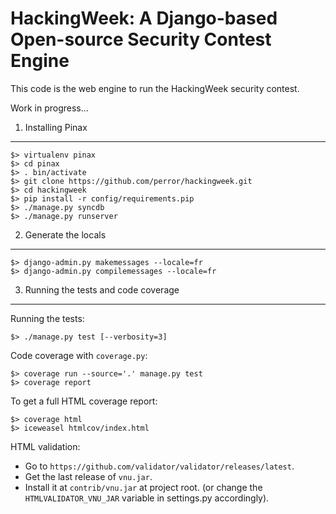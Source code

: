    HackingWeek: A Django-based Open-source Security Contest Engine
===============================================================

This code is the web engine to run the HackingWeek security contest.

Work in progress...


1. Installing Pinax
-------------------

    $> virtualenv pinax
    $> cd pinax
    $> . bin/activate
    $> git clone https://github.com/perror/hackingweek.git
    $> cd hackingweek
    $> pip install -r config/requirements.pip
    $> ./manage.py syncdb
    $> ./manage.py runserver


2. Generate the locals
----------------------

    $> django-admin.py makemessages --locale=fr
    $> django-admin.py compilemessages --locale=fr


3. Running the tests and code coverage
--------------------------------------

Running the tests:

    $> ./manage.py test [--verbosity=3]

Code coverage with `coverage.py`:

    $> coverage run --source='.' manage.py test
    $> coverage report

To get a full HTML coverage report:

    $> coverage html
    $> iceweasel htmlcov/index.html

HTML validation:

- Go to `https://github.com/validator/validator/releases/latest`.
- Get the last release of `vnu.jar`.
- Install it at `contrib/vnu.jar` at project root.
  (or change the `HTMLVALIDATOR_VNU_JAR` variable in settings.py accordingly).
